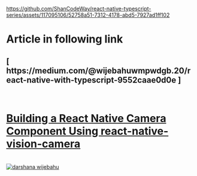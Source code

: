 

https://github.com/ShanCodeWay/react-native-typescript-series/assets/117095106/52758a51-7312-4178-abd5-7927ad1ff102
<h1> Article in following link</h1>
<h2>[ https://medium.com/@wijebahuwmpwdgb.20/react-native-with-typescript-9552caae0d0e ] </h2>


</br>

<a href="https://medium.com/@wijebahuwmpwdgb.20/react-native-with-typescript-9552caae0d0e" target="blank">
<h1>Building a React Native Camera Component Using react-native-vision-camera </h1>
</br>
<img src="https://github.com/ShanCodeWay/react-native-typescript-series/assets/117095106/58113358-48e9-4286-ad45-4d38e547c2af" alt="darshana wijebahu" />
<a href="https://youtube.com/shorts/DSCR0T9-lAs" target="blank">
